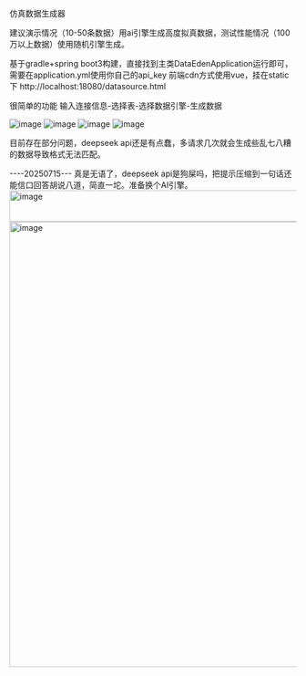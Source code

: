 仿真数据生成器

建议演示情况（10-50条数据）用ai引擎生成高度拟真数据，测试性能情况（100万以上数据）使用随机引擎生成。

基于gradle+spring boot3构建，直接找到主类DataEdenApplication运行即可，需要在application.yml使用你自己的api_key
前端cdn方式使用vue，挂在static下
http://localhost:18080/datasource.html

很简单的功能
输入连接信息-选择表-选择数据引擎-生成数据

![image](https://github.com/user-attachments/assets/233e4a9b-cd8a-45ca-95f2-aa2495467ebb)
![image](https://github.com/user-attachments/assets/89f3c81f-984a-4670-add4-5552e62cf1fa)
![image](https://github.com/user-attachments/assets/b388f2fa-8edf-4cda-8a3b-e182b32238cc)
![image](https://github.com/user-attachments/assets/620c04f6-e9f9-4cd3-87ec-3b7acd45c466)

目前存在部分问题，deepseek api还是有点蠢，多请求几次就会生成些乱七八糟的数据导致格式无法匹配。

----20250715---
真是无语了，deepseek api是狗屎吗，把提示压缩到一句话还能信口回答胡说八道，简直一坨。准备换个AI引擎。
<img width="1385" height="55" alt="image" src="https://github.com/user-attachments/assets/69c9ca17-1b17-4a50-a2db-99b05b5d6e77" />
<img width="1376" height="781" alt="image" src="https://github.com/user-attachments/assets/3fe9b9da-2c4b-41cc-a5d1-b9008ba56c25" />


